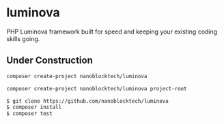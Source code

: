 # luminova
PHP Luminova framework built for speed and keeping your existing coding skills going.

## Under Construction

```bash
composer create-project nanoblocktech/luminova
```
```bash
composer create-project nanoblocktech/luminova project-root
```
```bash
$ git clone https://github.com/nanoblocktech/luminova
$ composer install
$ composer test
```
